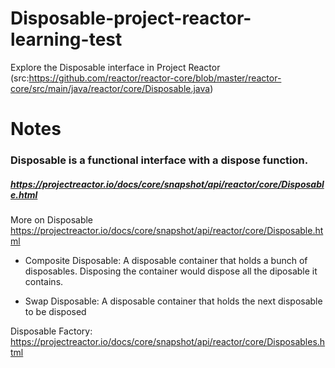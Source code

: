 # Disposable-project-reactor-learning-test
Explore the Disposable interface in Project Reactor (src:https://github.com/reactor/reactor-core/blob/master/reactor-core/src/main/java/reactor/core/Disposable.java)

# Notes

### Disposable is a functional interface with a dispose function.
##### https://projectreactor.io/docs/core/snapshot/api/reactor/core/Disposable.html

More on Disposable
https://projectreactor.io/docs/core/snapshot/api/reactor/core/Disposable.html

- Composite Disposable: A disposable container that holds a bunch of disposables. Disposing the container would dispose all the diposable it contains.

- Swap Disposable: A disposable container that holds the next disposable to be disposed

Disposable Factory: https://projectreactor.io/docs/core/snapshot/api/reactor/core/Disposables.html
